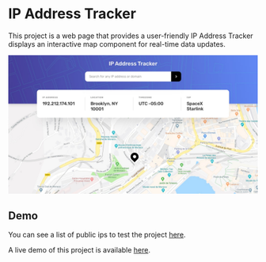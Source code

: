 # IP Address Tracker

This project is a web page that provides a user-friendly IP Address Tracker displays an interactive map component for real-time data updates.

![Credit Card Form Demo](desktop-design.jpg)



## Demo
You can see a list of public ips to test the project [here](https://ipinfo.io/ips).

A live demo of this project is available  [here](https://credcard-dts.vercel.app/).


